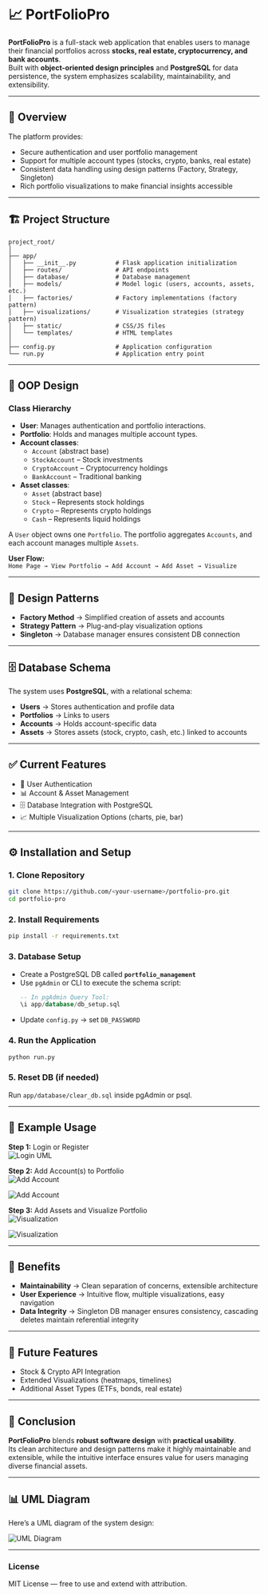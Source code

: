 # 📈 PortFolioPro

**PortFolioPro** is a full-stack web application that enables users to manage their financial portfolios across **stocks, real estate, cryptocurrency, and bank accounts**.  
Built with **object-oriented design principles** and **PostgreSQL** for data persistence, the system emphasizes scalability, maintainability, and extensibility.

---

## 🔎 Overview
The platform provides:
- Secure authentication and user portfolio management  
- Support for multiple account types (stocks, crypto, banks, real estate)  
- Consistent data handling using design patterns (Factory, Strategy, Singleton)  
- Rich portfolio visualizations to make financial insights accessible  

---

## 🏗️ Project Structure
```
project_root/
│
├── app/
│   ├── __init__.py           # Flask application initialization
│   ├── routes/               # API endpoints
│   ├── database/             # Database management
│   ├── models/               # Model logic (users, accounts, assets, etc.)
│   ├── factories/            # Factory implementations (factory pattern)
│   ├── visualizations/       # Visualization strategies (strategy pattern)
│   ├── static/               # CSS/JS files
│   └── templates/            # HTML templates
│
├── config.py                 # Application configuration
└── run.py                    # Application entry point
```

---

## 🧩 OOP Design
### Class Hierarchy
- **User**: Manages authentication and portfolio interactions.  
- **Portfolio**: Holds and manages multiple account types.  
- **Account classes**:
  - `Account` (abstract base)
  - `StockAccount` – Stock investments  
  - `CryptoAccount` – Cryptocurrency holdings  
  - `BankAccount` – Traditional banking  
- **Asset classes**:
  - `Asset` (abstract base)  
  - `Stock` – Represents stock holdings  
  - `Crypto` – Represents crypto holdings  
  - `Cash` – Represents liquid holdings  

A `User` object owns one `Portfolio`. The portfolio aggregates `Accounts`, and each account manages multiple `Assets`.  

**User Flow:**  
`Home Page → View Portfolio → Add Account → Add Asset → Visualize`

---

## 🎨 Design Patterns
- **Factory Method** → Simplified creation of assets and accounts  
- **Strategy Pattern** → Plug-and-play visualization options  
- **Singleton** → Database manager ensures consistent DB connection  

---

## 🗄️ Database Schema
The system uses **PostgreSQL**, with a relational schema:

- **Users** → Stores authentication and profile data  
- **Portfolios** → Links to users  
- **Accounts** → Holds account-specific data  
- **Assets** → Stores assets (stock, crypto, cash, etc.) linked to accounts  

---

## ✅ Current Features
- 🔐 User Authentication  
- 📊 Account & Asset Management  
- 🗄️ Database Integration with PostgreSQL  
- 📈 Multiple Visualization Options (charts, pie, bar)  

---

## ⚙️ Installation and Setup

### 1. Clone Repository
```bash
git clone https://github.com/<your-username>/portfolio-pro.git
cd portfolio-pro
```

### 2. Install Requirements
```bash
pip install -r requirements.txt
```

### 3. Database Setup
- Create a PostgreSQL DB called **`portfolio_management`**  
- Use `pgAdmin` or CLI to execute the schema script:  
  ```sql
  -- In pgAdmin Query Tool:
  \i app/database/db_setup.sql
  ```
- Update `config.py` → set `DB_PASSWORD`  

### 4. Run the Application
```bash
python run.py
```

### 5. Reset DB (if needed)
Run `app/database/clear_db.sql` inside pgAdmin or psql.

---

## 🚀 Example Usage
**Step 1:** Login or Register  
![Login UML](./images/welcome_page.png)

**Step 2:** Add Account(s) to Portfolio  
![Add Account](./images/dashboard1.png)

![Add Account](./images/account_dashboard.png)

**Step 3:** Add Assets and Visualize Portfolio  
![Visualization](./images/stocks.png)

![Visualization](./images/pie_chart.png)

---

## 🌟 Benefits
- **Maintainability** → Clean separation of concerns, extensible architecture  
- **User Experience** → Intuitive flow, multiple visualizations, easy navigation  
- **Data Integrity** → Singleton DB manager ensures consistency, cascading deletes maintain referential integrity  

---

## 🔮 Future Features
- Stock & Crypto API Integration  
- Extended Visualizations (heatmaps, timelines)  
- Additional Asset Types (ETFs, bonds, real estate)  

---

## 🏁 Conclusion
**PortFolioPro** blends **robust software design** with **practical usability**.  
Its clean architecture and design patterns make it highly maintainable and extensible, while the intuitive interface ensures value for users managing diverse financial assets.

---

## 📊 UML Diagram
Here’s a UML diagram of the system design:

![UML Diagram](./images/uml_diagram.jpeg)

---

### License
MIT License — free to use and extend with attribution.
